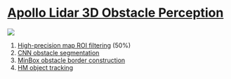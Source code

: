 # [Apollo Lidar 3D Obstacle Perception](https://blog.csdn.net/qq_41206519/article/details/88139558#HM_46)


![](https://i.imgur.com/fo4mUrF.png)

1. [High-precision map ROI filtering](https://mp.weixin.qq.com/s?__biz=MzI1NjkxOTMyNQ==&mid=2247485710&idx=1&sn=07ba741effb95e10d40e175ba61cd3d1&chksm=ea1e1b7cdd69926a42ff1a809e4791810661f9a15a7c590b0924eb0a3728ba9a365622a3f068&mpshare=1&scene=23&srcid=0306ludMb9jq80wVdt7JKWxi#rd) (50%)
2. [CNN obstacle segmentation](https://mp.weixin.qq.com/s?__biz=MzI1NjkxOTMyNQ==&mid=2247485727&idx=1&sn=ad2826e60b66069910b22169820715cb&scene=19#wechat_redirect)
3. [MinBox obstacle border construction](https://mp.weixin.qq.com/s?__biz=MzI1NjkxOTMyNQ==&mid=2247485727&idx=1&sn=ad2826e60b66069910b22169820715cb&scene=19#wechat_redirect)
4. [HM object tracking](https://mp.weixin.qq.com/s?__biz=MzI1NjkxOTMyNQ==&mid=2247485916&idx=1&sn=5510b30bde81a10c0271e526151a8cac&scene=19#wechat_redirect)


